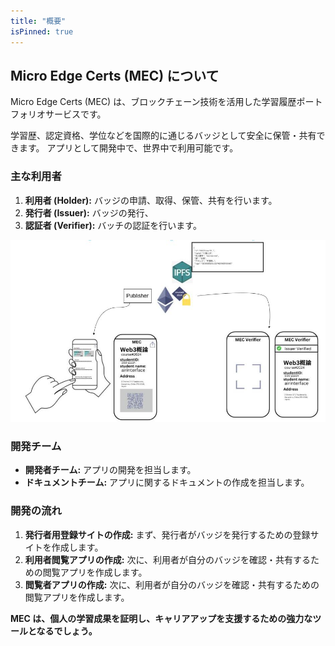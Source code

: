 ```yaml
---
title: "概要"
isPinned: true
---
```


## Micro Edge Certs (MEC) について

Micro Edge Certs (MEC) は、ブロックチェーン技術を活用した学習履歴ポートフォリオサービスです。

学習歴、認定資格、学位などを国際的に通じるバッジとして安全に保管・共有できます。
アプリとして開発中で、世界中で利用可能です。

### 主な利用者

1. **利用者 (Holder):** バッジの申請、取得、保管、共有を行います。
2. **発行者 (Issuer):** バッジの発行、
3. **認証者 (Verifier):** バッチの認証を行います。


![MEC Usecase](./MEC_Usecase.jpg)

### 開発チーム

* **開発者チーム:** アプリの開発を担当します。
* **ドキュメントチーム:** アプリに関するドキュメントの作成を担当します。

### 開発の流れ

1. **発行者用登録サイトの作成:** まず、発行者がバッジを発行するための登録サイトを作成します。
2. **利用者閲覧アプリの作成:** 次に、利用者が自分のバッジを確認・共有するための閲覧アプリを作成します。
3. **閲覧者アプリの作成:** 次に、利用者が自分のバッジを確認・共有するための閲覧アプリを作成します。


**MEC は、個人の学習成果を証明し、キャリアアップを支援するための強力なツールとなるでしょう。**
